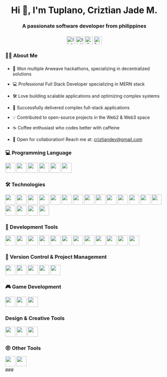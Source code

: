 <h1 align="center">Hi 👋, I'm Tuplano, Criztian Jade M.</h1>
<h3 align="center">A passionate software developer from philippines</h3>

###

<div align="center">
  <img src="https://img.shields.io/static/v1?message=LinkedIn&logo=linkedin&label=&color=0077B5&logoColor=white&labelColor=&style=for-the-badge" height="25" alt="linkedin logo"  />
  <img src="https://img.shields.io/static/v1?message=Twitter&logo=twitter&label=&color=1DA1F2&logoColor=white&labelColor=&style=for-the-badge" height="25" alt="twitter logo"  />
  <img src="https://img.shields.io/static/v1?message=Discord&logo=discord&label=&color=7289DA&logoColor=white&labelColor=&style=for-the-badge" height="25" alt="discord logo"  />
  <img src="https://img.shields.io/static/v1?message=Facebook&logo=facebook&label=&color=1877F2&logoColor=white&labelColor=&style=for-the-badge" height="25" alt="facebook logo"  />
</div>

###

<h3 align="left">👩‍💻  About Me</h3>

###

- 🥇 Won multiple Arweave hackathons, specializing in decentralized solutions

- 💻 Professional Full Stack Developer specializing in MERN stack
- 🛠️ Love building scalable applications and optimizing complex systems
- 🚀 Successfully delivered complex full-stack applications
- 💡 Contributed to open-source projects in the Web2 & Web3 space

- ☕ Coffee enthusiast who codes better with caffeine
- 📧 Open for collaboration! Reach me at: criztiandev@gmail.com

###

<h3 align="left">💻 Programming Language </h3>
<div align="left">
  <!-- Javascript -->
  <img src="https://cdn.jsdelivr.net/gh/devicons/devicon@latest/icons/javascript/javascript-original.svg" height="32"  />
  <!-- Typescript -->
  <img src="https://cdn.jsdelivr.net/gh/devicons/devicon@latest/icons/typescript/typescript-original.svg" height="32" />
  <!-- Lua -->
  <img src="https://cdn.jsdelivr.net/gh/devicons/devicon@latest/icons/lua/lua-original.svg" height="32" />
  <!-- PHP -->
  <img src="https://cdn.jsdelivr.net/gh/devicons/devicon@latest/icons/php/php-original.svg" height="32" />
  <!-- Rust -->
  <img src="https://cdn.jsdelivr.net/gh/devicons/devicon@latest/icons/rust/rust-original.svg" height="32"  />
  <!-- Solidity -->
<img src="https://cdn.jsdelivr.net/gh/devicons/devicon@latest/icons/solidity/solidity-original.svg"  height="32"  />
</div>

<h3 align="left">🛠 Technologies </h3>
<div align="left">
  <!-- HTML5 -->
  <img src="https://cdn.jsdelivr.net/gh/devicons/devicon@latest/icons/html5/html5-original.svg"  height="32"  />
  <!-- CSS3 -->
  <img src="https://cdn.jsdelivr.net/gh/devicons/devicon@latest/icons/css3/css3-original.svg"  height="32"  />
  <!-- SASS -->
  <img src="https://cdn.jsdelivr.net/gh/devicons/devicon@latest/icons/sass/sass-original.svg"  height="32"  />
  <!-- Tailwindcss -->
  <img src="https://cdn.jsdelivr.net/gh/devicons/devicon@latest/icons/tailwindcss/tailwindcss-original-wordmark.svg"  height="32"  />
  <!-- Material UI -->
  <img src="https://cdn.jsdelivr.net/gh/devicons/devicon@latest/icons/materialui/materialui-original.svg"  height="32"  />
  <!-- Framer Motion -->
  <img src="https://cdn.jsdelivr.net/gh/devicons/devicon@latest/icons/framermotion/framermotion-original.svg"  height="32"  />
  <!-- Bootstrap -->
  <img src="https://cdn.jsdelivr.net/gh/devicons/devicon@latest/icons/bootstrap/bootstrap-original.svg"  height="32"  />
  <!-- Jquery -->
  <img src="https://cdn.jsdelivr.net/gh/devicons/devicon@latest/icons/jquery/jquery-original.svg"  height="32"  />
   <!-- React -->
  <img src="https://cdn.jsdelivr.net/gh/devicons/devicon@latest/icons/react/react-original.svg" height="32"  height="32"  />
  <!-- Next -->
  <img src="https://cdn.jsdelivr.net/gh/devicons/devicon@latest/icons/nextjs/nextjs-original.svg" height="32"  height="32"  />
   <!-- Nodejs -->
  <img src="https://cdn.jsdelivr.net/gh/devicons/devicon@latest/icons/nodejs/nodejs-original.svg"  height="32"  />
  <!-- Prismia -->
  <img src="https://cdn.jsdelivr.net/gh/devicons/devicon@latest/icons/prisma/prisma-original.svg"  height="32"  />
  <!-- Mysql -->
  <img src="https://cdn.jsdelivr.net/gh/devicons/devicon@latest/icons/mysql/mysql-original.svg"  height="32"  />
  <!-- Postgress -->
  <img src="https://cdn.jsdelivr.net/gh/devicons/devicon@latest/icons/postgresql/postgresql-original.svg"  height="32"  />
  <!-- Redis -->
  <img src="https://cdn.jsdelivr.net/gh/devicons/devicon@latest/icons/redis/redis-original.svg"  height="32"  />
  <!-- Firebase -->
  <img src="https://cdn.jsdelivr.net/gh/devicons/devicon@latest/icons/firebase/firebase-original.svg"  height="32"  />
  <!-- Supabase -->
  <img src="https://cdn.jsdelivr.net/gh/devicons/devicon@latest/icons/supabase/supabase-original.svg"  height="32"  />
  <!-- 0Atuh -->
  <img src="https://cdn.jsdelivr.net/gh/devicons/devicon@latest/icons/oauth/oauth-original.svg"  height="32"  />
</div>
<h3 align="left">🔨 Development Tools </h3>
<div align="left">
  <!-- Docker -->
  <img src="https://cdn.jsdelivr.net/gh/devicons/devicon@latest/icons/docker/docker-original.svg"  height="32"  />
 <!-- NPM -->
  <img src="https://cdn.jsdelivr.net/gh/devicons/devicon@latest/icons/npm/npm-original-wordmark.svg"  height="32"  />
  <!-- ES Lint -->
  <img src="https://cdn.jsdelivr.net/gh/devicons/devicon@latest/icons/eslint/eslint-original.svg"  height="32"  />
  <!-- Gulp -->
  <img src="https://cdn.jsdelivr.net/gh/devicons/devicon@latest/icons/gulp/gulp-plain.svg"  height="32"  />
  <!-- Graphql -->
  <img src="https://cdn.jsdelivr.net/gh/devicons/devicon@latest/icons/graphql/graphql-plain.svg"  height="32"  />
  <!-- Postman -->
  <img src="https://cdn.jsdelivr.net/gh/devicons/devicon@latest/icons/postman/postman-original.svg"  height="32"  />
  <!-- Playwright -->
  <img src="https://cdn.jsdelivr.net/gh/devicons/devicon@latest/icons/playwright/playwright-original.svg"  height="32"  />
  <!-- Jets -->
  <img src="https://cdn.jsdelivr.net/gh/devicons/devicon@latest/icons/jest/jest-plain.svg"  height="32"  />
  <!-- Story book -->
  <img src="https://cdn.jsdelivr.net/gh/devicons/devicon@latest/icons/storybook/storybook-original.svg"  height="32"  />
  <!-- Swagger -->
  <img src="https://cdn.jsdelivr.net/gh/devicons/devicon@latest/icons/swagger/swagger-original.svg"  height="32"  />
  <!-- Vercel -->
  <img src="https://cdn.jsdelivr.net/gh/devicons/devicon@latest/icons/vercel/vercel-original.svg"  height="32"  />
  <!-- Vite -->
  <img src="https://cdn.jsdelivr.net/gh/devicons/devicon@latest/icons/vite/vite-original.svg"  height="32"  />

</div>

<h3 align="left">📃 Version Control & Project Management </h3>
<div align="left">
  <!-- Github -->
  <img src="https://cdn.jsdelivr.net/gh/devicons/devicon@latest/icons/github/github-original.svg"  height="32"  />
  <!-- Source Tree --> 
  <img src="https://cdn.jsdelivr.net/gh/devicons/devicon@latest/icons/sourcetree/sourcetree-original.svg"  height="32"  />
  <!-- Jira -->
  <img src="https://cdn.jsdelivr.net/gh/devicons/devicon@latest/icons/jira/jira-original.svg"  height="32"  />
  <!-- Confluence -->
  <img src="https://cdn.jsdelivr.net/gh/devicons/devicon@latest/icons/confluence/confluence-original.svg"  height="32"  />
  <!-- Filezilla -->
  <img src="https://cdn.jsdelivr.net/gh/devicons/devicon@latest/icons/filezilla/filezilla-original.svg"  height="32"  />
</div>

<h3 align="left">🎮 Game Development </h3>
<div align="left">
  <!-- Godot -->
  <img src="https://cdn.jsdelivr.net/gh/devicons/devicon@latest/icons/godot/godot-original.svg"  height="32"  />
  <!-- Unity -->
  <img src="https://cdn.jsdelivr.net/gh/devicons/devicon@latest/icons/unity/unity-original.svg"  height="32"  />
  <!-- Blender -->
  <img src="https://cdn.jsdelivr.net/gh/devicons/devicon@latest/icons/blender/blender-original.svg" height="32"  />
</div>

###

<h3 align="left"> Design & Creative Tools </h3>
<div align="left">
  <!-- Figma -->
  <img src="https://cdn.jsdelivr.net/gh/devicons/devicon@latest/icons/figma/figma-original.svg"  height="32"  />
  <!-- Canva -->
  <img src="https://cdn.jsdelivr.net/gh/devicons/devicon@latest/icons/canva/canva-original.svg"  height="32"  />
  <!-- Gimp -->
  <img src="https://cdn.jsdelivr.net/gh/devicons/devicon@latest/icons/gimp/gimp-original.svg"  height="32"  />
</div>

###

<h3 align="left">😵 Other Tools</h3>
<div align="left">
   <!-- Markdown -->
  <img src="https://cdn.jsdelivr.net/gh/devicons/devicon@latest/icons/markdown/markdown-original.svg"  height="32"  />
  <!-- Arduino -->
  <img src="https://cdn.jsdelivr.net/gh/devicons/devicon@latest/icons/arduino/arduino-original-wordmark.svg" height="32" />
</div>
###
